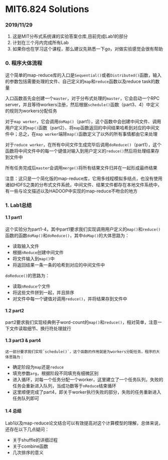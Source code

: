 # MIT6.824 Solutions
### 2019/11/29
1. 这是MIT分布式系统课的实验答案仓库,目前完成Lab1的部分
2. 计划在三个月内完成所有Lab
3. 如果你也在学习这个课程，那么建议先熟悉一下go，对做实验感觉会很有帮助

### 0. 程序大体流程

​	这个简单的map-reduce库的入口是`Sequential()`或者`Distributed()`函数，输入的参数包括需要处理的文件、自己定义的`map`和`reduce`函数以及reduce task的数量

​	入口函数首先会创建一个`master`，对于分布式处理的`master`，它会启动一个RPC server，并且等待workers注册，然后根据`schedule()`函数（part3、4）中定义的规则为workers分配任务

​	对于`map worker`，它会调用`doMap()`（part1），这个函数中会创建中间文件、调用用户定义的`map()`函数（part2）、将`map`函数返回的中间结果哈希到对应的中间文件中；总之，在`map worker`端除`map()`函数定义了以外的所有事情都由它来处理

​	对于`reduce worker`，在所有中间文件生成完毕后调用`doReduce()`（part1），这个函数将中间文件中的每一个键值对输入到用户定义的`reduce()`然后将处理结果存到文件中

​	所有任务完成后`master`会调用`merge()`将所有结果文件归并在一起形成最终结果

​	注意：这只是一个简化版的map-reduce库，它用多线程模拟多结点，也没有使用诸如HDFS之类的分布式文件系统，中间文件、结果文件都存在本地文件系统中，有一些与论文描述以及HADOOP中实现的map-reduce不吻合的地方

### 1. Lab1总结

#### 1.1 part1

​	这个实验分为part1-4，其中part1要求我们实现调用用户定义的`map()`和`reduce()`函数的函数`doMap()`和`doReduce()`，其中`doMap()`的大体思路为：

- 读取输入文件
- 根据`nReduce`创建中间文件
- 将文件输入到`map()`中
- 将返回结果一条一条的哈希到对应的中间文件中

`doReduce()`的思路为：

- 读取`nReduce`个文件
- 将这些文件拼到一起，并且排序
- 对文件中每一个键值对调用`reduce()`，并将结果存到文件中

#### 1.2 part2

​	part2要求我们实现经典例子word-count的`map()`和`reduce()`，相对简单，注意一下文件读取细节、换行符处理就行

#### 1.3 part3 & part4

 	这一部分要求我们实现`schedule()`，这个函数的作用就是为workers分配任务，程序的大体思路为：

- 确定阶段为`map`还是`reduce`
- 填充参数`arg`，根据阶段不同填充有细微区别
- 进入循环，对每一个任务分配一个worker，这里建立了一个任务队列，失败的任务会重新进入队列，当成功数等于`nReduce`结束循环
- 这里顺便完成了part4，即关于worker执行失败的部分，失败的任务重新进入任务队列即可

#### 1.4 总结

​	Lab1以及map-reduce论文结合可以有效提高对这个计算模型的理解，总体来说，还存在以下几点疑问：

- 关于shuffle的详细过程
- 关于combine函数
- 几次排序的意义